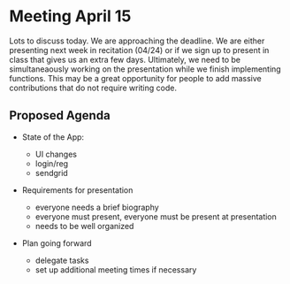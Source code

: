 # Meeting April 15

Lots to discuss today. We are approaching the deadline. We are either presenting next week in recitation (04/24) or if we sign up to present in class that gives us an extra few days. Ultimately, we need to be simultaneaously working on the presentation while we finish implementing functions. This may be a great opportunity for people to add massive contributions that do not require writing code.

## Proposed Agenda

- State of the App:
  - UI changes
  - login/reg
  - sendgrid

- Requirements for presentation
  - everyone needs a brief biography
  - everyone must present, everyone must be present at presentation
  - needs to be well organized

- Plan going forward
  - delegate tasks
  - set up additional meeting times if necessary

